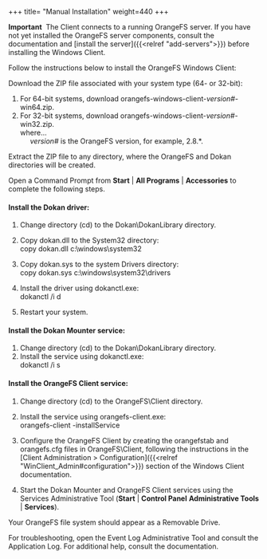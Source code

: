 +++
title= "Manual Installation"
weight=440
+++

**Important**  The Client connects to a running OrangeFS server. If you
have not yet installed the OrangeFS server components, consult the
documentation and [install the server]({{<relref "add-servers">}}) before
installing the Windows Client.

Follow the instructions below to install the OrangeFS Windows Client:

Download the ZIP file associated with your system type (64- or 32-bit):

1.  For 64-bit systems, download
    orangefs-windows-client-*version\#*-win64.zip.
2.  For 32-bit systems, download
    orangefs-windows-client-*version\#*-win32.zip.\
     where...\
          *version\#* is the OrangeFS version, for example, 2.8.\*.

Extract the ZIP file to any directory, where the OrangeFS and Dokan
directories will be created.

Open a Command Prompt from **Start** | **All Programs** |
**Accessories** to complete the following steps.

#### Install the Dokan driver:

1.  Change directory (cd) to the Dokan\\DokanLibrary directory.

2.  Copy dokan.dll to the System32 directory: <br> copy dokan.dll c:\\windows\\system32

3.  Copy dokan.sys to the system Drivers directory: <br> copy dokan.sys c:\\windows\\system32\\drivers

4.  Install the driver using dokanctl.exe: <br> dokanctl /i d

5.  Restart your system.

#### Install the Dokan Mounter service:

1.  Change directory (cd) to the Dokan\\DokanLibrary directory.
2.  Install the service using dokanctl.exe: <br> dokanctl /i s

#### Install the OrangeFS Client service:

1.  Change directory (cd) to the OrangeFS\\Client directory.
2.  Install the service using orangefs-client.exe: <br> orangefs-client -installService

3.  Configure the OrangeFS Client by creating the orangefstab and orangefs.cfg files in OrangeFS\\Client, following the instructions in the [Client Administration > Configuration]({{<relref "WinClient_Admin#configuration">}}) section of the Windows Client documentation.
4.  Start the Dokan Mounter and OrangeFS Client services using the Services Administrative Tool (**Start** | **Control Panel** **Administrative Tools** | **Services**).

Your OrangeFS file system should appear as a Removable Drive.

For troubleshooting, open the Event Log Administrative Tool and consult
the Application Log. For additional help, consult the documentation.

 

 

 

 

 

 

 

 

 
